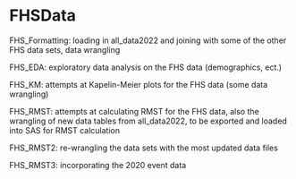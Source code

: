 # FHSData


FHS_Formatting: loading in all_data2022 and joining with some of the other FHS data sets, data wrangling

FHS_EDA: exploratory data analysis on the FHS data (demographics, ect.)

FHS_KM: attempts at Kapelin-Meier plots for the FHS data (some data wrangling)

FHS_RMST: attempts at calculating RMST for the FHS data, also the wrangling of new data tables from all_data2022, to be exported and loaded into SAS for RMST calculation

FHS_RMST2: re-wrangling the data sets with the most updated data files

FHS_RMST3: incorporating the 2020 event data
